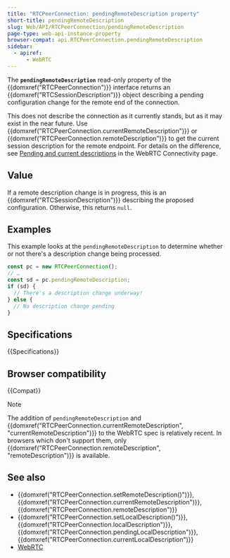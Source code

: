 ```yaml
---
title: "RTCPeerConnection: pendingRemoteDescription property"
short-title: pendingRemoteDescription
slug: Web/API/RTCPeerConnection/pendingRemoteDescription
page-type: web-api-instance-property
browser-compat: api.RTCPeerConnection.pendingRemoteDescription
sidebar:
  - apiref:
      - WebRTC
---
```


The **`pendingRemoteDescription`** read-only property of the {{domxref("RTCPeerConnection")}} interface returns an {{domxref("RTCSessionDescription")}} object describing a pending configuration change for the remote end of the connection.

This does not describe the connection as it currently stands, but as it may exist in the near future.
Use {{domxref("RTCPeerConnection.currentRemoteDescription")}} or {{domxref("RTCPeerConnection.remoteDescription")}} to get the current session
description for the remote endpoint.
For details on the difference, see [Pending and current descriptions](/en-US/docs/Web/API/WebRTC_API/Connectivity#pending_and_current_descriptions) in the WebRTC Connectivity page.

## Value

If a remote description change is in progress, this is an {{domxref("RTCSessionDescription")}} describing the proposed configuration.
Otherwise, this returns `null`.

## Examples

This example looks at the `pendingRemoteDescription` to determine whether or not there's a description change being processed.

```js
const pc = new RTCPeerConnection();
// …
const sd = pc.pendingRemoteDescription;
if (sd) {
  // There's a description change underway!
} else {
  // No description change pending
}
```

## Specifications

{{Specifications}}

## Browser compatibility

{{Compat}}

> [!NOTE]
> The addition of `pendingRemoteDescription` and {{domxref("RTCPeerConnection.currentRemoteDescription", "currentRemoteDescription")}} to the WebRTC spec is relatively recent.
> In browsers which don't support them, only {{domxref("RTCPeerConnection.remoteDescription", "remoteDescription")}} is available.

## See also

- {{domxref("RTCPeerConnection.setRemoteDescription()")}},
  {{domxref("RTCPeerConnection.currentRemoteDescription")}},
  {{domxref("RTCPeerConnection.remoteDescription")}}
- {{domxref("RTCPeerConnection.setLocalDescription()")}},
  {{domxref("RTCPeerConnection.localDescription")}},
  {{domxref("RTCPeerConnection.pendingLocalDescription")}},
  {{domxref("RTCPeerConnection.currentLocalDescription")}}
- [WebRTC](/en-US/docs/Web/API/WebRTC_API)
